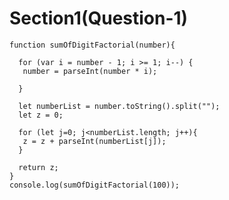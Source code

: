 # Section1(Question-1)

    function sumOfDigitFactorial(number){

      for (var i = number - 1; i >= 1; i--) {
       number = parseInt(number * i);

      }

      let numberList = number.toString().split("");
      let z = 0;

      for (let j=0; j<numberList.length; j++){
       z = z + parseInt(numberList[j]);
      }

      return z;
    } 
    console.log(sumOfDigitFactorial(100));


